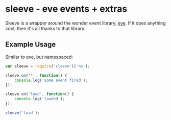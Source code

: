 # sleeve - eve events + extras

Sleeve is a wrapper around the wonder event library, [eve](https://github.com/DmitryBaranovskiy/eve).  If it does anything cool, then it's all thanks to that library.

## Example Usage

Similar to eve, but namespaced:

```js
var sleeve = require('sleeve')('ns');

sleeve.on('*', function() {
	console.log('some event fired');
});

sleeve.on('load', function() {
	console.log('loaded');
});

sleeve('load');
```